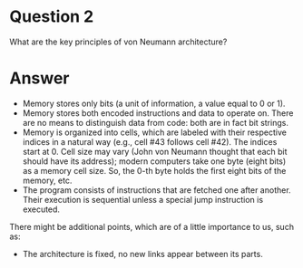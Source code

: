 
# Question 2

 
What are the key principles of von Neumann architecture? 


# Answer




* Memory stores only bits (a unit of information, a value equal to 0 or 1).
* Memory stores both encoded instructions and data to operate on. There are no means
to distinguish data from code: both are in fact bit strings.
* Memory is organized into cells, which are labeled with their respective indices in
a natural way (e.g., cell #43 follows cell #42). The indices start at 0. Cell size may
vary (John von Neumann thought that each bit should have its address); modern
computers take one byte (eight bits) as a memory cell size. So, the 0-th byte holds the
first eight bits of the memory, etc.
* The program consists of instructions that are fetched one after another. Their
execution is sequential unless a special jump instruction is executed.

There might be additional points, which are of a little importance to us, such as:

* The architecture is fixed, no new links appear between its parts.




       